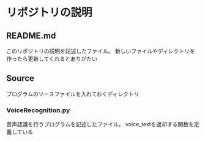 # リポジトリの説明

## README.md
このリポジトリの説明を記述したファイル。
新しいファイルやディレクトリを作ったら更新してくれるとありがたい

## Source
プログラムのソースファイルを入れておくディレクトリ
### VoiceRecognition.py
音声認識を行うプログラムを記述したファイル。
voice_textを返却する関数を定義している
